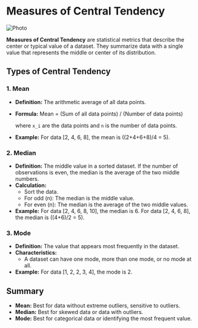 # Measures of Central Tendency

<img src="https://cdn.corporatefinanceinstitute.com/assets/central-tendency4.png" alt="Photo"/>

**Measures of Central Tendency** are statistical metrics that describe the center or typical value of a dataset. They summarize data with a single value that represents the middle or center of its distribution.

## Types of Central Tendency

### 1. Mean

- **Definition:** The arithmetic average of all data points.
- **Formula:** 
  Mean = (Sum of all data points) / (Number of data points)

  where `x_i` are the data points and `n` is the number of data points.
- **Example:** For data [2, 4, 6, 8], the mean is \((2+4+6+8)/4 = 5\).

### 2. Median

- **Definition:** The middle value in a sorted dataset. If the number of observations is even, the median is the average of the two middle numbers.
- **Calculation:**
  - Sort the data.
  - For odd \(n\): The median is the middle value.
  - For even \(n\): The median is the average of the two middle values.
- **Example:** For data [2, 4, 6, 8, 10], the median is 6. For data [2, 4, 6, 8], the median is \((4+6)/2 = 5\).

### 3. Mode

- **Definition:** The value that appears most frequently in the dataset.
- **Characteristics:**
  - A dataset can have one mode, more than one mode, or no mode at all.
- **Example:** For data [1, 2, 2, 3, 4], the mode is 2.

## Summary

- **Mean:** Best for data without extreme outliers, sensitive to outliers.
- **Median:** Best for skewed data or data with outliers.
- **Mode:** Best for categorical data or identifying the most frequent value.

